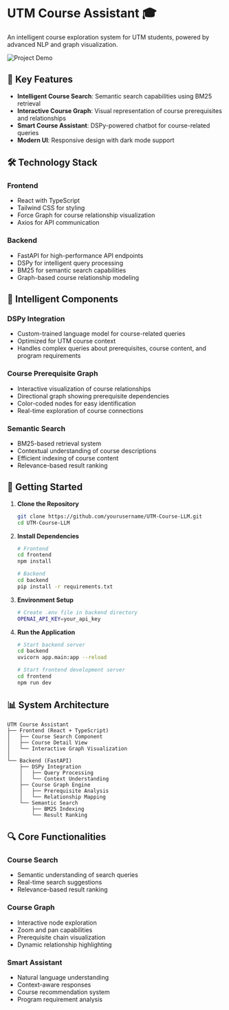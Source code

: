# UTM Course Assistant 🎓

An intelligent course exploration system for UTM students, powered by advanced NLP and graph visualization.

![Project Demo](https://github.com/user-attachments/assets/4207d5e3-8f56-4714-b464-3abe0e31479a)

## 🌟 Key Features

- **Intelligent Course Search**: Semantic search capabilities using BM25 retrieval
- **Interactive Course Graph**: Visual representation of course prerequisites and relationships
- **Smart Course Assistant**: DSPy-powered chatbot for course-related queries
- **Modern UI**: Responsive design with dark mode support

## 🛠️ Technology Stack

### Frontend
- React with TypeScript
- Tailwind CSS for styling
- Force Graph for course relationship visualization
- Axios for API communication

### Backend
- FastAPI for high-performance API endpoints
- DSPy for intelligent query processing
- BM25 for semantic search capabilities
- Graph-based course relationship modeling

## 🧠 Intelligent Components

### DSPy Integration
- Custom-trained language model for course-related queries
- Optimized for UTM course context
- Handles complex queries about prerequisites, course content, and program requirements

### Course Prerequisite Graph
- Interactive visualization of course relationships
- Directional graph showing prerequisite dependencies
- Color-coded nodes for easy identification
- Real-time exploration of course connections

### Semantic Search
- BM25-based retrieval system
- Contextual understanding of course descriptions
- Efficient indexing of course content
- Relevance-based result ranking

## 🚀 Getting Started

1. **Clone the Repository**
   ```bash
   git clone https://github.com/yourusername/UTM-Course-LLM.git
   cd UTM-Course-LLM
   ```

2. **Install Dependencies**
   ```bash
   # Frontend
   cd frontend
   npm install

   # Backend
   cd backend
   pip install -r requirements.txt
   ```

3. **Environment Setup**
   ```bash
   # Create .env file in backend directory
   OPENAI_API_KEY=your_api_key
   ```

4. **Run the Application**
   ```bash
   # Start backend server
   cd backend
   uvicorn app.main:app --reload

   # Start frontend development server
   cd frontend
   npm run dev
   ```

## 📊 System Architecture

```
UTM Course Assistant
├── Frontend (React + TypeScript)
│   ├── Course Search Component
│   ├── Course Detail View
│   └── Interactive Graph Visualization
│
└── Backend (FastAPI)
    ├── DSPy Integration
    │   ├── Query Processing
    │   └── Context Understanding
    ├── Course Graph Engine
    │   ├── Prerequisite Analysis
    │   └── Relationship Mapping
    └── Semantic Search
        ├── BM25 Indexing
        └── Result Ranking
```

## 🔍 Core Functionalities

### Course Search
- Semantic understanding of search queries
- Real-time search suggestions
- Relevance-based result ranking

### Course Graph
- Interactive node exploration
- Zoom and pan capabilities
- Prerequisite chain visualization
- Dynamic relationship highlighting

### Smart Assistant
- Natural language understanding
- Context-aware responses
- Course recommendation system
- Program requirement analysis



